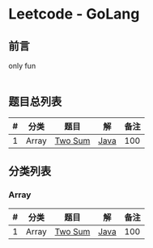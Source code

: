 # **Leetcode - GoLang**

## **前言**
 only fun
 <br/><br/>

## **题目总列表**
|#|分类|题目|解|备注|
|---|---|-------------|-----|---------|
|1|Array|[Two Sum](https://leetcode.com/problems/two-sum/)|[Java](leetcode/solution/src/TwoSum.java)|100|


## **分类列表**

### Array
|#|分类|题目|解|备注|
|---|---|-------------|-----|---------|
|1|Array|[Two Sum](https://leetcode.com/problems/two-sum/)|[Java](leetcode/solution/src/TwoSum.java)|100|